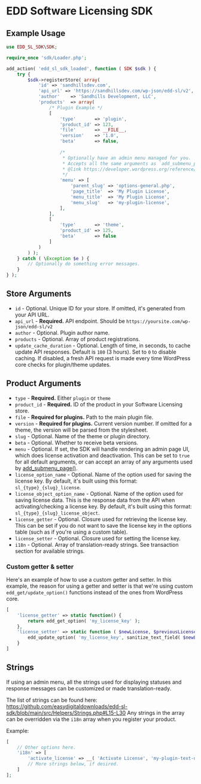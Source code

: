 # EDD Software Licensing SDK

## Example Usage

```php
use EDD_SL_SDK\SDK;

require_once 'sdk/Loader.php';

add_action( 'edd_sl_sdk_loaded', function ( SDK $sdk ) {
	try {
		$sdk->registerStore( array(
			'id' => 'sandhillsdev.com',
			'api_url' => 'https://sandhillsdev.com/wp-json/edd-sl/v2',
			'author'    => 'Sandhills Development, LLC',
			'products'  => array(
			    /* Plugin Example */
				[
				    'type'       => 'plugin',
					'product_id' => 123,
					'file'       => __FILE__,
					'version'    => '1.0',
					'beta'       => false,
					
					/*
					 * Optionally have an admin menu managed for you. 
					 * Accepts all the same arguments as `add_submenu_page()`
					 * @link https://developer.wordpress.org/reference/functions/add_submenu_page/
					 */
					'menu' => [
					    'parent_slug' => 'options-general.php',
					    'page_title'  => 'My Plugin License',
					    'menu_title'  => 'My Plugin License',
					    'menu_slug'   => 'my-plugin-license',
                    ],
                ],
                [
                    'type'       => 'theme',
					'product_id' => 125,
					'beta'       => false
                ]
			)
		) );
	} catch ( \Exception $e ) {
		// Optionally do something error messages.
	}
} );
```

## Store Arguments

- `id` - Optional. Unique ID for your store. If omitted, it's generated from your API URL.
- `api_url` - **Required.** API endpoint. Should be `https://yoursite.com/wp-json/edd-sl/v2`
- `author` - Optional. Plugin author name.
- `products` - Optional. Array of product registrations.
- `update_cache_duration` - Optional. Length of time, in seconds, to cache update API responses. Default is `180` (3 hours). Set to `0` to disable caching. If disabled, a fresh API request is made every time WordPress core checks for plugin/theme updates.

## Product Arguments

- `type` - **Required.** Either `plugin` or `theme`
- `product_id` - **Required.** ID of the product in your Software Licensing store.
- `file` - **Required for plugins.** Path to the main plugin file.
- `version` - **Required for plugins.** Current version number. If omitted for a theme, the version will be parsed from the stylesheet.
- `slug` - Optional. Name of the theme or plugin directory.
- `beta` - Optional. Whether to receive beta versions.
- `menu` - Optional. If set, the SDK will handle rendering an admin page UI, which does license activation and deactivation. This can be set to `true` for all default arguments, or can accept an array of any arguments used by [add_submenu_page()](https://developer.wordpress.org/reference/functions/add_submenu_page/).
- `license_option_name` - Optional. Name of the option used for saving the license key. By default, it's built using this format: `sl_{type}_{slug}_license`.
- `license_object_option_name` - Optional. Name of the option used for saving license data. This is the response data from the API when activating/checking a license key. By default, it's built using this format: `sl_{type}_{slug}_license_object`.
- `license_getter` - Optional. Closure used for retrieving the license key. This can be set if you do not want to save the license key in the options table (such as if you're using a custom table).
- `license_setter` - Optional. Closure used for setting the license key.
- `i18n` - Optional. Array of translation-ready strings. See transaction section for available strings.

### Custom getter & setter

Here's an example of how to use a custom getter and setter. In this example, the reason for using a getter and setter is that we're using custom `edd_get/update_option()` functions instead of the ones from WordPress core.

```php 
[
    'license_getter' => static function() {
        return edd_get_option( 'my_license_key' );
    },
    'license_setter' => static function ( $newLicense, $previousLicense ) {
        edd_update_option( 'my_license_key', sanitize_text_field( $newLicense ) );
    }
]
```

## Strings

If using an admin menu, all the strings used for displaying statuses and response messages can be customized or made translation-ready.

The list of strings can be found here: https://github.com/easydigitaldownloads/edd-sl-sdk/blob/main/src/Helpers/Strings.php#L15-L30 Any strings in the array can be overridden via the `i18n` array when you register your product.

Example:

```php
[
    // Other options here.
    'i18n' => [
        'activate_license' => __( 'Activate License', 'my-plugin-text-domain' ),
        // More strings below, if desired.
    ] 
];
```

